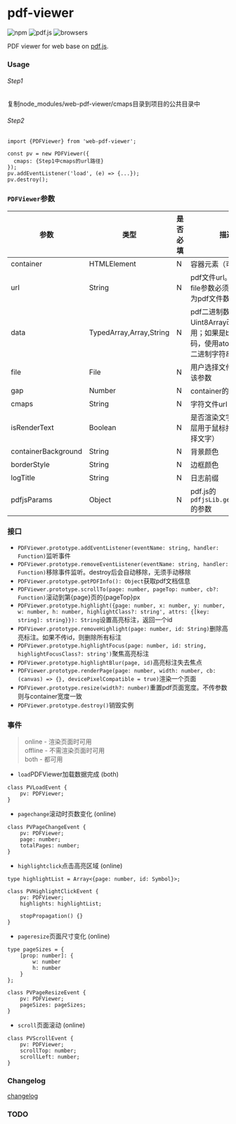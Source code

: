 # pdf-viewer
![npm](https://img.shields.io/npm/v/web-pdf-viewer)
![pdf.js](https://img.shields.io/badge/dependency-mozilla%2Fpdf.js-green)
![browsers](https://img.shields.io/badge/Browsers-Chrome%2C%20IE11%2C%20Edge%2C%20Safari%2C%20Firefox-brightgreen)

PDF viewer for web base on [pdf.js](https://github.com/mozilla/pdf.js).

### Usage
###### Step1
复制node_modules/web-pdf-viewer/cmaps目录到项目的公共目录中
###### Step2
````
import {PDFViewer} from 'web-pdf-viewer';

const pv = new PDFViewer({
  cmaps: {Step1中cmaps的url路径}
});
pv.addEventListener('load', (e) => {...});
pv.destroy();
````

### `PDFViewer`参数
参数                 |类型                       | 是否必填  |  描述
--------------------|---------------------------|----------|-------------------
container           | HTMLElement               | N        |  容器元素（可选）
url                 | String                    | N        | pdf文件url。与data、file参数必须有一个作为pdf文件数据源
data                | TypedArray,Array,String   | N        | pdf二进制数据。使用Uint8Array改善内存使用；如果是base64编码，使用atob()转化为二进制字符串
file                | File                      | N        | 用户选择文件时可使用该参数
gap                 | Number                    | N        | container的左右间隙
cmaps               | String                    | N        | 字符文件url
isRenderText        | Boolean                   | N        | 是否渲染文字层（文字层用于鼠标拖动选择选择文字）
containerBackground | String                    | N        | 背景颜色
borderStyle         | String                    | N        | 边框颜色
logTitle            | String                    | N        | 日志前缀
pdfjsParams         | Object                    | N        | pdf.js的`pdfjsLib.getDocument`的参数


### 接口
* `PDFViewer.prototype.addEventListener(eventName: string, handler: Function)`监听事件
* `PDFViewer.prototype.removeEventListener(eventName: string, handler: Function)`移除事件监听。destroy后会自动移除，无须手动移除
* `PDFViewer.prototype.getPDFInfo(): Object`获取pdf文档信息
* `PDFViewer.prototype.scrollTo(page: number, pageTop: number, cb?: Function)`滚动到第{page}页的{pageTop}px
* `PDFViewer.prototype.highlight({page: number, x: number, y: number, w: number, h: number, highlightClass?: string', attrs: {[key: string]: string}}): String`设置高亮标注，返回一个id
* `PDFViewer.prototype.removeHighlight(page: number, id: String)`删除高亮标注。如果不传id，则删除所有标注
* `PDFViewer.prototype.highlightFocus(page: number, id: string, highlightFocusClass?: string')`聚焦高亮标注
* `PDFViewer.prototype.highlightBlur(page, id)`高亮标注失去焦点
* `PDFViewer.prototype.renderPage(page: number, width: number, cb: (canvas) => {}, devicePixelCompatible = true)`渲染一个页面
* `PDFViewer.prototype.resize(width?: number)`重置pdf页面宽度。不传参数则与container宽度一致
* `PDFViewer.prototype.destroy()`销毁实例

### 事件
> online - 渲染页面时可用<br>
> offline - 不需渲染页面时可用<br>
> both - 都可用

* `load`PDFViewer加载数据完成 (both)
````
class PVLoadEvent {
    pv: PDFViewer;
}
````
* `pagechange`滚动时页数变化 (online)
````
class PVPageChangeEvent {
    pv: PDFViewer;
    page: number;
    totalPages: number;
}
````
* `highlightclick`点击高亮区域 (online)
````
type highlightList = Array<{page: number, id: Symbol}>;

class PVHighlightClickEvent {
    pv: PDFViewer;
    highlights: highlightList;

    stopPropagation() {}
}
````
* `pageresize`页面尺寸变化 (online)
````
type pageSizes = {
    [prop: number]: {
        w: number
        h: number
    }
};

class PVPageResizeEvent {
    pv: PDFViewer;
    pageSizes: pageSizes;
}
````
* `scroll`页面滚动 (online)
````
class PVScrollEvent {
    pv: PDFViewer;
    scrollTop: number;
    scrollLeft: number;
}
````

### Changelog
[changelog](https://github.com/yinliguo/pdf-viewer/blob/master/CHANGELOG.md)

### TODO
